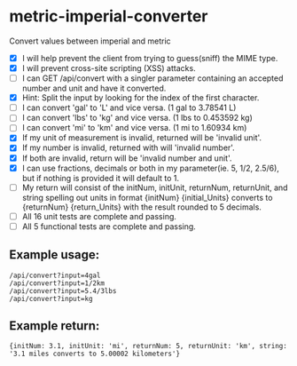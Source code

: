 # metric-imperial-converter
Convert values between imperial and metric

- [X] I will help prevent the client from trying to guess(sniff) the MIME type.
- [X] I will prevent cross-site scripting (XSS) attacks.
- [ ] I can GET /api/convert with a singler parameter containing an accepted number and unit and have it converted.
- [X] Hint: Split the input by looking for the index of the first character.
- [ ] I can convert 'gal' to 'L' and vice versa. (1 gal to 3.78541 L)
- [ ] I can convert 'lbs' to 'kg' and vice versa. (1 lbs to 0.453592 kg)
- [ ] I can convert 'mi' to 'km' and vice versa. (1 mi to 1.60934 km)
- [X] If my unit of measurement is invalid, returned will be 'invalid unit'.
- [X] If my number is invalid, returned with will 'invalid number'.
- [X] If both are invalid, return will be 'invalid number and unit'.
- [X] I can use fractions, decimals or both in my parameter(ie. 5, 1/2, 2.5/6), but if nothing is provided it will default to 1.
- [ ] My return will consist of the initNum, initUnit, returnNum, returnUnit, and string spelling out units in format {initNum} {initial_Units} converts to {returnNum} {return_Units} with the result rounded to 5 decimals.
- [ ] All 16 unit tests are complete and passing.
- [ ] All 5 functional tests are complete and passing.

Example usage:
------
```
/api/convert?input=4gal
/api/convert?input=1/2km
/api/convert?input=5.4/3lbs
/api/convert?input=kg
```

Example return:
-----
```
{initNum: 3.1, initUnit: 'mi', returnNum: 5, returnUnit: 'km', string: '3.1 miles converts to 5.00002 kilometers'}
```